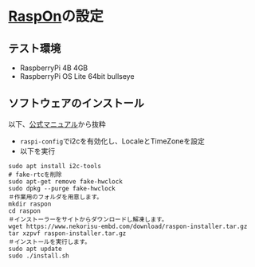 # [RaspOn](https://www.nekorisu-embd.com/ras_p-on_products.html)の設定
## テスト環境
- RaspberryPi 4B 4GB
- RaspberryPi OS Lite 64bit bullseye

## ソフトウェアのインストール
以下、[公式マニュアル](https://www.nekorisu-embd.com/download/Ras_p-On_Users_Manual-Rev4.pdf)から抜粋
- `raspi-config`でi2cを有効化し、LocaleとTimeZoneを設定
- 以下を実行
```
sudo apt install i2c-tools
# fake-rtcを削除
sudo apt-get remove fake-hwclock
sudo dpkg --purge fake-hwclock
＃作業用のフォルダを用意します。
mkdir raspon
cd raspon
＃インストーラーをサイトからダウンロードし解凍します。
wget https://www.nekorisu-embd.com/download/raspon-installer.tar.gz
tar xzpvf raspon-installer.tar.gz
＃インストールを実行します。
sudo apt update
sudo ./install.sh
```
